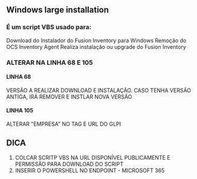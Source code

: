 ## Windows large installation

### É um script VBS usado para:

Download do Instalador do Fusion Inventory para Windows
Remoção do OCS Inventory Agent
Realiza instalação ou upgrade do Fusion Inventory

### ALTERAR NA LINHA 68 E 105
 

#### LINHA 68
VERSÃO A REALIZAR DOWNLOAD E INSTALAÇÃO. CASO TENHA VERSÃO ANTIGA, IRÁ REMOVER E INSTLAR NOVA VERSÃO

#### LINHA 105
ALTERAR "EMPRESA" NO TAG E URL DO GLPI


## DICA
1. COLCAR SCRITP VBS NA URL DISPONÍVEL PUBLICAMENTE E PERMISSÃO PARA DOWNLOAD DO SCRIPT
2. INSERIR O POWERSHELL NO ENDPOINT - MICROSOFT 365
